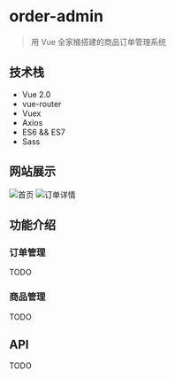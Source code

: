 # order-admin

> 用 Vue 全家桶搭建的商品订单管理系统


## 技术栈
- Vue 2.0
- vue-router
- Vuex
- Axios
- ES6 && ES7
- Sass

## 网站展示
![首页](https://ws4.sinaimg.cn/large/006tNc79ly1fi7qp8274qj31kw14dn30.jpg)
![订单详情](https://ws1.sinaimg.cn/large/006tNc79ly1fi7qqwk2rdj31kw0scn59.jpg)


## 功能介绍
### 订单管理
TODO

### 商品管理
TODO


## API
TODO
